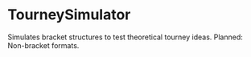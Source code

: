 # TourneySimulator
Simulates bracket structures to test theoretical tourney ideas. Planned: Non-bracket formats.
